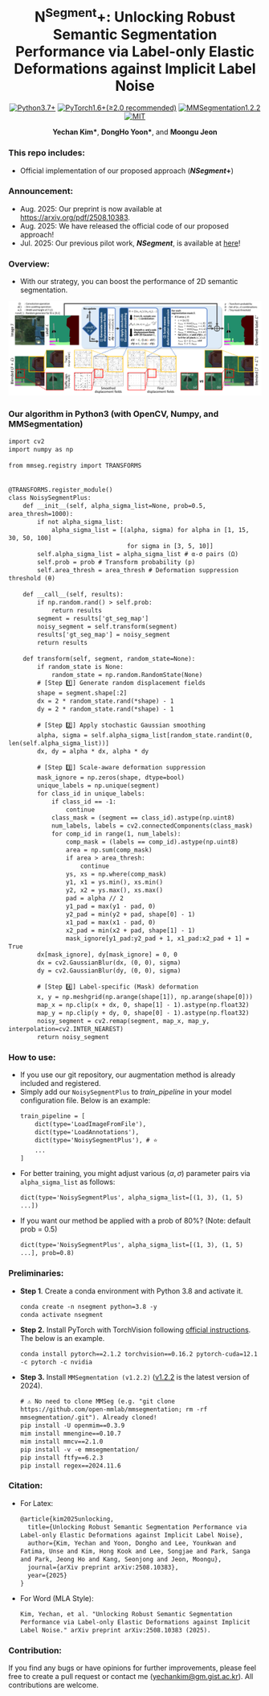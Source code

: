 <h1 align="center">
  N<sup>Segment</sup>+: Unlocking Robust Semantic Segmentation Performance via Label-only Elastic Deformations against Implicit Label Noise
</h1>

<p align="center">
  <a href="#"><img alt="Python3.7+" src="https://img.shields.io/badge/Python-3.7+-blue?logo=python&logoColor=white"></a>
  <a href="#"><img alt="PyTorch1.6+(≥2.0 recommended)" src="https://img.shields.io/badge/PyTorch-1.6+ (≥2.0 recommended)-orange?logo=pytorch&logoColor=white"></a>
  <a href="#"><img alt="MMSegmentation1.2.2" src="https://img.shields.io/badge/MMSegmentation-1.2.2-red?logo=mmlab&logoColor=white"></a>
  <a href="#"><img alt="MIT" src="https://img.shields.io/badge/License-MIT-green?logo=MIT"></a>
</p>

<p align="center">
  <b>Yechan Kim*</b>, 
  <b>DongHo Yoon*</b>, and 
  <b>Moongu Jeon</b>
</p>

### This repo includes:
- Official implementation of our proposed approach (**_NSegment_+**)

### Announcement:
- Aug. 2025: Our preprint is now available at https://arxiv.org/pdf/2508.10383.
- Aug. 2025: We have released the official code of our proposed approach!
- Jul. 2025: Our previous pilot work, **_NSegment_**, is available at [here](https://github.com/unique-chan/NSegment)!

### Overview:
- With our strategy, you can boost the performance of 2D semantic segmentation.
<p align="center">
    <img alt="Welcome" src="Overview.png" />
</p>

### Our algorithm in Python3 (with OpenCV, Numpy, and MMSegmentation)
~~~python3
import cv2
import numpy as np

from mmseg.registry import TRANSFORMS


@TRANSFORMS.register_module()
class NoisySegmentPlus:
    def __init__(self, alpha_sigma_list=None, prob=0.5, area_thresh=1000):
        if not alpha_sigma_list:
            alpha_sigma_list = [(alpha, sigma) for alpha in [1, 15, 30, 50, 100] 
                                 for sigma in [3, 5, 10]]
        self.alpha_sigma_list = alpha_sigma_list # α-σ pairs (Ω)
        self.prob = prob # Transform probability (p)
        self.area_thresh = area_thresh # Deformation suppression threshold (θ)

    def __call__(self, results):
        if np.random.rand() > self.prob:
            return results
        segment = results['gt_seg_map']
        noisy_segment = self.transform(segment)
        results['gt_seg_map'] = noisy_segment
        return results

    def transform(self, segment, random_state=None):
        if random_state is None:
            random_state = np.random.RandomState(None)
        # [Step 1️⃣] Generate random displacement fields 
        shape = segment.shape[:2]
        dx = 2 * random_state.rand(*shape) - 1
        dy = 2 * random_state.rand(*shape) - 1

        # [Step 2️⃣] Apply stochastic Gaussian smoothing
        alpha, sigma = self.alpha_sigma_list[random_state.randint(0, len(self.alpha_sigma_list))]
        dx, dy = alpha * dx, alpha * dy

        # [Step 3️⃣] Scale-aware deformation suppression
        mask_ignore = np.zeros(shape, dtype=bool)
        unique_labels = np.unique(segment)
        for class_id in unique_labels:
            if class_id == -1:
                continue
            class_mask = (segment == class_id).astype(np.uint8)
            num_labels, labels = cv2.connectedComponents(class_mask)
            for comp_id in range(1, num_labels):
                comp_mask = (labels == comp_id).astype(np.uint8)
                area = np.sum(comp_mask)
                if area > area_thresh:
                    continue
                ys, xs = np.where(comp_mask)
                y1, x1 = ys.min(), xs.min()
                y2, x2 = ys.max(), xs.max()
                pad = alpha // 2
                y1_pad = max(y1 - pad, 0)
                y2_pad = min(y2 + pad, shape[0] - 1)
                x1_pad = max(x1 - pad, 0)
                x2_pad = min(x2 + pad, shape[1] - 1)
                mask_ignore[y1_pad:y2_pad + 1, x1_pad:x2_pad + 1] = True
        dx[mask_ignore], dy[mask_ignore] = 0, 0
        dx = cv2.GaussianBlur(dx, (0, 0), sigma)
        dy = cv2.GaussianBlur(dy, (0, 0), sigma)

        # [Step 4️⃣] Label-specific (Mask) deformation
        x, y = np.meshgrid(np.arange(shape[1]), np.arange(shape[0]))
        map_x = np.clip(x + dx, 0, shape[1] - 1).astype(np.float32)
        map_y = np.clip(y + dy, 0, shape[0] - 1).astype(np.float32)
        noisy_segment = cv2.remap(segment, map_x, map_y, interpolation=cv2.INTER_NEAREST)
        return noisy_segment
~~~

### How to use:
* If you use our git repository, our augmentation method is already included and registered.
* Simply add our `NoisySegmentPlus` to *train_pipeline* in your model configuration file. Below is an example:
  ~~~python3
  train_pipeline = [
      dict(type='LoadImageFromFile'),
      dict(type='LoadAnnotations'),
      dict(type='NoisySegmentPlus'), # ⭐
      ...
  ]
  ~~~
* For better training, you might adjust various $(\alpha, \sigma)$ parameter pairs via `alpha_sigma_list` as follows:
  ~~~python3
  dict(type='NoisySegmentPlus', alpha_sigma_list=[(1, 3), (1, 5) ...])
  ~~~
* If you want our method be applied with a prob of 80%? (Note: default prob = 0.5)
  ~~~python3
  dict(type='NoisySegmentPlus', alpha_sigma_list=[(1, 3), (1, 5) ...], prob=0.8)
  ~~~

### Preliminaries:
* **Step 1**. Create a conda environment with Python 3.8 and activate it.
    ~~~shell
    conda create -n nsegment python=3.8 -y
    conda activate nsegment
    ~~~

* **Step 2.** Install PyTorch with TorchVision following [official instructions](https://pytorch.org/get-started/locally/). The below is an example. 
    ~~~shell
    conda install pytorch==2.1.2 torchvision==0.16.2 pytorch-cuda=12.1 -c pytorch -c nvidia
    ~~~

* **Step 3.** Install `MMSegmentation (v1.2.2)` ([v1.2.2](https://mmsegmentation.readthedocs.io/en/latest/overview.html) is the latest version of 2024).
    ~~~shell
    # ⚠️ No need to clone MMSeg (e.g. "git clone https://github.com/open-mmlab/mmsegmentation; rm -rf mmsegmentation/.git"). Already cloned! 
    pip install -U openmim==0.3.9
    mim install mmengine==0.10.7
    mim install mmcv==2.1.0
    pip install -v -e mmsegmentation/
    pip install ftfy==6.2.3
    pip install regex==2024.11.6
    ~~~

### Citation:
- For Latex:
  ~~~ME
  @article{kim2025unlocking,
    title={Unlocking Robust Semantic Segmentation Performance via Label-only Elastic Deformations against Implicit Label Noise},
    author={Kim, Yechan and Yoon, Dongho and Lee, Younkwan and Fatima, Unse and Kim, Hong Kook and Lee, Songjae and Park, Sanga and Park, Jeong Ho and Kang, Seonjong and Jeon, Moongu},
    journal={arXiv preprint arXiv:2508.10383},
    year={2025}
  }
  ~~~


- For Word (MLA Style):
  ~~~ME
  Kim, Yechan, et al. "Unlocking Robust Semantic Segmentation Performance via Label-only Elastic Deformations against Implicit Label Noise." arXiv preprint arXiv:2508.10383 (2025).
  ~~~

### Contribution:
If you find any bugs or have opinions for further improvements, please feel free to create a pull request or contact me (yechankim@gm.gist.ac.kr). All contributions are welcome.
